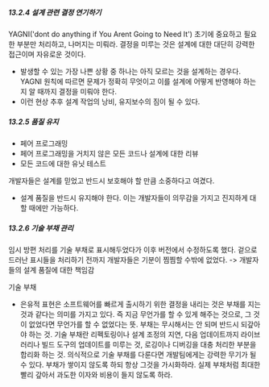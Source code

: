 ##### 13.2.4 설계 관련 결정 연기하기

YAGNI('dont do anything if You Arent Going to Need It')
초기에 중요하고 필요한 부분만 처리하고, 나머지는 미뤄라. 결정을 미루는 것은 설계에 대한 대단히 강력한 접근이며 자유로운 것이다.

- 발생할 수 있는 가장 나쁜 상황 중 하나는 아직 모르는 것을 설계하는 경우다. YAGNI 원칙에 따르면 문제가 정확히 무엇이고 이를 설계에 어떻게 반영해야 하는지 알 때까지 결정을 미뤄야 한다.
- 이런 현상 추후 설계 작업의 낭비, 유지보수의 짐이 될 수 있다.

##### 13.2.5 품질 유지

- 페어 프로그래밍
- 페어 프로그래밍을 거치지 않은 모든 코드나 설계에 대한 리뷰
- 모든 코드에 대한 유닛 테스트

개발자들은 설계를 믿었고 반드시 보호해야 할 만큼 소중하다고 여겼다.

- 설계 품질을 반드시 유지해야 한다. 이는 개발자들이 의무감을 가지고 진지하게 대할 때에만 가능하다.

##### 13.2.6 기술 부채 관리

임시 방편 처리를 기술 부채로 표시해두었다가 이후 버전에서 수정하도록 했다. 겉으로 드러난 표시들을 처리하기 전까지 개발자들은 기분이 찜찜할 수밖에 없었다.
-> 개발자들의 설계 품질에 대한 책임감

기술 부채
- 은유적 표현은 소프트웨어를 빠르게 출시하기 위한 결정을 내리는 것은 부채를 지는 것과 같다는 의미를 가지고 있다. 즉 지금 무언가를 할 수 있게 해주는 것으로, 그 것이 없었다면 무언가를 할 수 없었다는 뜻.
부채는 무시해서는 안 되며 반드시 되갚아야 하는 것. 기술 부채란 리펙토링이나 설계 조정의 지연, 다음 업데이트까지 라이브러리나 빌드 도구의 업데이트를 미루는 것,
로깅이나 디버깅을 대충 처리한 부분을 합리화 하는 것. 의식적으로 기술 부채를 다룬다면 개발팀에게는 강력한 무기가 될 수 있다. 부채가 쌓이지 않도록 하되 항상 그것을 가시화하라.
실제 부채처럼 최대한 빨리 갚아서 과도한 이자와 비용이 들지 않도록 하라.
